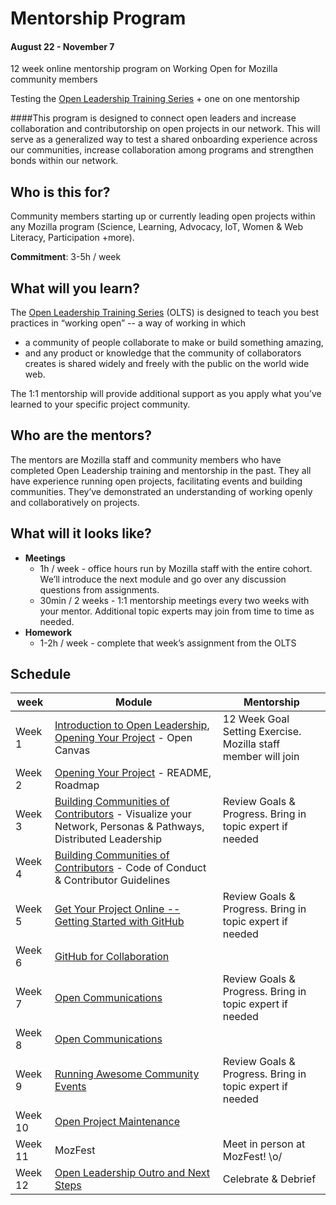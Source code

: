 # Mentorship Program
#### August 22 - November 7
12 week online mentorship program on Working Open for Mozilla community members

Testing the [Open Leadership Training Series](https://docs.google.com/document/d/1XCfmtvn6pV9Q20f5brbO6fkm7crfXcEXDF2nRsgo1o0/edit) + one on one mentorship


####This program is designed to connect open leaders and increase collaboration and contributorship on open projects in our network. This will serve as a generalized way to test a shared onboarding experience across our communities, increase collaboration among programs and strengthen bonds within our network.

## Who is this for?
Community members starting up or currently leading open projects within any Mozilla program (Science, Learning, Advocacy, IoT, Women & Web Literacy, Participation +more).

**Commitment**: 3-5h / week

## What will you learn?
The [Open Leadership Training Series](https://docs.google.com/document/d/1XCfmtvn6pV9Q20f5brbO6fkm7crfXcEXDF2nRsgo1o0/edit) (OLTS) is designed to teach you best practices in  “working open” -- a way of working in which
* a community of people collaborate to make or build something amazing, 
* and any product or knowledge that the community of collaborators creates is shared widely and freely with the public on the world wide web.
 
The 1:1 mentorship will provide additional support as you apply what you’ve learned to your specific project community.

## Who are the mentors?
The mentors are Mozilla staff and community members who have completed Open Leadership training and mentorship in the past. They all have experience running open projects, facilitating events and building communities. They’ve demonstrated an understanding of working openly and collaboratively on projects.


## What will it looks like?
* **Meetings**
  * 1h / week - office hours run by Mozilla staff with the entire cohort. We’ll introduce the next module and go over any discussion questions from assignments.
  * 30min / 2 weeks - 1:1 mentorship meetings every two weeks with your mentor. Additional topic experts may join from time to time as needed.
* **Homework**
  * 1-2h / week - complete that week’s assignment from the OLTS

## Schedule

week | Module | Mentorship
--- | --- | ---
Week 1 | [Introduction to Open Leadership](https://drive.google.com/open?id=0BytjEIvMn7SRcWVpcF9SdFB3LTQ), [Opening Your Project](https://drive.google.com/open?id=0BytjEIvMn7SRdmk4N2ViN0M3cEE) - Open Canvas | 12 Week Goal Setting Exercise. Mozilla staff member will join
Week 2 | [Opening Your Project](https://drive.google.com/open?id=0BytjEIvMn7SRdmk4N2ViN0M3cEE) - README, Roadmap
Week 3 | [Building Communities of Contributors](https://drive.google.com/folderview?id=0BytjEIvMn7SRbm1kZXZTWFZFTGs&usp=sharing) - Visualize your Network, Personas & Pathways, Distributed Leadership | Review Goals & Progress. Bring in topic expert if needed
Week 4 | [Building Communities of Contributors](https://drive.google.com/folderview?id=0BytjEIvMn7SRbm1kZXZTWFZFTGs&usp=sharing) - Code of Conduct & Contributor Guidelines
Week 5 | [Get Your Project Online -- Getting Started with GitHub](https://drive.google.com/open?id=0BytjEIvMn7SRNXVUVEFVTnVRZ0k) | Review Goals & Progress. Bring in topic expert if needed
Week 6 | [GitHub for Collaboration](https://drive.google.com/open?id=0BytjEIvMn7SRVzR1bkc5RVZyNnM)
Week 7 | [Open Communications](https://drive.google.com/open?id=0BytjEIvMn7SRWEQxelhLeERYbWs) | Review Goals & Progress. Bring in topic expert if needed
Week 8 | [Open Communications](https://drive.google.com/open?id=0BytjEIvMn7SRWEQxelhLeERYbWs)
Week 9 | [Running Awesome Community Events](https://drive.google.com/open?id=0BytjEIvMn7SRaldGRUJpTk5TQ1E) | Review Goals & Progress. Bring in topic expert if needed
Week 10 | [Open Project Maintenance](https://drive.google.com/open?id=0BytjEIvMn7SRM0RVT3Z1NjctQ2s)
Week 11 | MozFest | Meet in person at MozFest! \o/
Week 12 | [Open Leadership Outro and Next Steps](https://drive.google.com/open?id=0BytjEIvMn7SRakRpYS1FaVY4RHc) | Celebrate & Debrief

